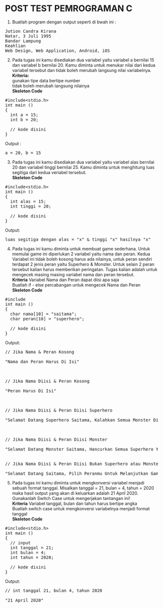 # POST TEST PEMROGRAMAN C

1. Buatlah program dengan output seperti di bwah ini :
<pre>
Jution Candra Kirana
Natar, 3 Juli 1995
Bandar Lampung
Keahlian
Web Design, Web Application, Android, iOS
</pre>

2. Pada tugas ini kamu disediakan dua variabel yaitu variabel a bernilai 15 dan variabel b bernilai 20. Kamu diminta untuk menukar nilai dari kedua variabel tersebut dan  tidak boleh merubah langsung nilai variabelnya.<br>
<b>Kriteria:</b><br>
gunakan tipe data bertipe number<br>
tidak boleh merubah langsung nilainya<br>
<b>Skeleton Code</b>
<pre>
#include&lt;stdio.h&gt;
int main ()
{
  int a = 15;
  int b = 20;

  // kode disini
}
</pre>
Output :
<pre>
a = 20, b = 15
</pre>

3. Pada tugas ini kamu disediakan dua variabel yaitu variabel alas bernilai 20 dan variabel tinggi bernilai 25. Kamu diminta untuk menghitung luas segitiga dari kedua veriabel tersebut.<br>
<b>Skeleton Code</b>
<pre>
#include&lt;stdio.h&gt;
int main ()
{
  int alas = 15;
  int tinggi = 20;

  // kode disini
}
</pre>
Output:
<pre>
luas segitiga dengan alas = "x" & tinggi "x" hasilnya "x"
</pre>

4. Pada tugas ini kamu diminta untuk membuat game sederhana. Untuk memulai game ini diperlukan 2 variabel yaitu nama dan peran. Kedua Variabel ini tidak boleh kosong harus ada nilainya, untuk peran sendiri terdapat 2 jenis peran yaitu Superhero & Monster. Untuk selain 2 peran tersebut kalian harus memberikan peringatan. Tugas kalian adalah untuk mengecek masing masing variabel nama dan peran tersebut.<br>
<b>Kriteria</b>
Variabel Nama dan Peran dapat diisi apa saja<br>
Buatlah if - else percabangan untuk mengecek Nama dan Peran</br>
<b>Skeleton Code</b>
<pre>
#include<stdio.h>
int main ()
{
  char nama[10] = "saitama";
  char peran[10] = "superhero";

  // kode disini
}
</pre>
Output:
<pre>
// Jika Nama & Peran Kosong

"Nama dan Peran Harus Di Isi"



// Jika Nama Diisi & Peran Kosong

"Peran Harus Di Isi"



// Jika Nama Diisi & Peran Diisi Superhero

"Selamat Datang Superhero Saitama, Kalahkan Semua Monster Di Muka Bumi"



// Jika Nama Diisi & Peran Diisi Monster

"Selamat Datang Monster Saitama, Hancurkan Semua Superhero Yang Ada"


// Jika Nama Diisi & Peran Diisi Bukan Superhero atau Monster

"Selamat Datang Saitama, Pilih Peranmu Untuk Melanjutkan Game Ini"
</pre>

5. Pada tugas ini kamu diminta untuk mengkonversi variabel menjadi sebuah format tanggal. Misalkan tanggal = 21, bulan = 4, tahun = 2020 maka hasil output yang akan di keluarkan adalah 21 April 2020. Gunakanlah Switch Case untuk mengerjakan tantangan ini!<br>
<b>Kriteria</b>
Variabel tanggal, bulan dan tahun harus bertipe angka<br>
Buatlah switch case untuk mengkonversi variabelnya menjadi format tanggal<br>
<b>Skeleton Code</b>
<pre>
#include&lt;stdio.h&gt;
int main ()
{
  // input
  int tanggal = 21;
  int bulan = 4;
  int tahun = 2020;
  
  // kode disini
}
</pre>
Output:
<pre>
// int tanggal 21, bulan 4, tahun 2020

"21 April 2020"
</pre>
